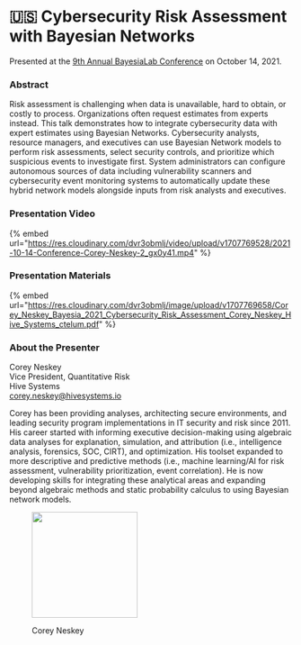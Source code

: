 # 🇺🇸 Cybersecurity Risk Assessment with Bayesian Networks

Presented at the [9th Annual BayesiaLab Conference](./) on October 14, 2021.

### Abstract&#x20;

Risk assessment is challenging when data is unavailable, hard to obtain, or costly to process. Organizations often request estimates from experts instead. This talk demonstrates how to integrate cybersecurity data with expert estimates using Bayesian Networks. Cybersecurity analysts, resource managers, and executives can use Bayesian Network models to perform risk assessments, select security controls, and prioritize which suspicious events to investigate first. System administrators can configure autonomous sources of data including vulnerability scanners and cybersecurity event monitoring systems to automatically update these hybrid network models alongside inputs from risk analysts and executives.

### Presentation Video

{% embed url="https://res.cloudinary.com/dvr3obmlj/video/upload/v1707769528/2021-10-14-Conference-Corey-Neskey-2_gx0y41.mp4" %}

### Presentation Materials

{% embed url="https://res.cloudinary.com/dvr3obmlj/image/upload/v1707769658/Corey_Neskey_Bayesia_2021_Cybersecurity_Risk_Assessment_Corey_Neskey_Hive_Systems_ctelum.pdf" %}

### About the Presenter

Corey Neskey\
Vice President, Quantitative Risk\
Hive Systems\
[corey.neskey@hivesystems.io](mailto:corey.neskey@hivesystems.io)

Corey has been providing analyses, architecting secure environments, and leading security program implementations in IT security and risk since 2011. His career started with informing executive decision-making using algebraic data analyses for explanation, simulation, and attribution (i.e., intelligence analysis, forensics, SOC, CIRT), and optimization. His toolset expanded to more descriptive and predictive methods (i.e., machine learning/AI for risk assessment, vulnerability prioritization, event correlation). He is now developing skills for integrating these analytical areas and expanding beyond algebraic methods and static probability calculus to using Bayesian network models.

<figure><img src="https://res.cloudinary.com/dvr3obmlj/image/upload/v1707769719/Corey-Neskey_yhb28h.jpg" alt="" width="188"><figcaption><p>Corey Neskey</p></figcaption></figure>

